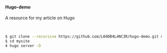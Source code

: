 #### Hugo-demo

A resource for my article on Hugo

<br>

```bash
$ git clone --recursive https://github.com/L04DB4L4NC3R/hugo-demo.git mysite
$ cd mysite
4 hugo server -D
```

